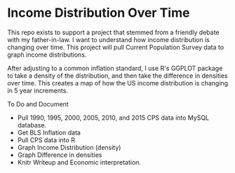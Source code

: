 # Income Distribution Over Time
This repo exists to support a project that stemmed from a friendly debate with my father-in-law. I want to understand how income distribution is changing over time. This project will pull Current Population Survey data to graph income distributions.  

After adjusting to a common inflation standard, I use R's GGPLOT package to take a density of the distribution, and then take the difference in densities over time. This creates a map of how the US income distribution is changing in 5 year increments.  

To Do and Document  

* Pull 1990, 1995, 2000, 2005, 2010, and 2015 CPS data into MySQL database.   
* Get BLS Inflation data    
* Pull CPS data into R  
* Graph Income Distribution (density)  
* Graph Difference in densities  
* Knitr Writeup and Economic interpretation.
